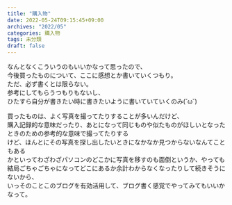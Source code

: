 ```yaml
---
title: "購入物"
date: 2022-05-24T09:15:45+09:00
archives: "2022/05"
categories: 購入物
tags: 未分類
draft: false
---
```


なんとなくこういうのもいいかなって思ったので、  
今後買ったものについて、ここに感想とか書いていくつもり。  
ただ、必ず書くとは限らない。  
参考にしてもらうつもりもないし、  
ひたすら自分が書きたい時に書きたいように書いていていくのみ(˘ω˘)  

<!--more-->
買ったものは、よく写真を撮ってたりすることが多いんだけど、  
購入記録的な意味だったり、あとになって同じものや似たものがほしいとなったときのための参考的な意味で撮ってたりする  
けど、ほんとにその写真を探し出したいときになかなか見つからないなんてこともある  
かといってわざわざパソコンのどこかに写真を移すのも面倒というか、やっても結局ごちゃごちゃになってどこにあるか余計わからなくなったりして続きそうにないから、  
いっそのことこのブログを有効活用して、ブログ書く感覚でやってみてもいいかなって。  
